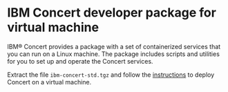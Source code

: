 # IBM  Concert developer package for virtual machine


IBM® Concert provides a package with a set of containerized services that you can run on a Linux machine. The package includes scripts and utilities for you to set up and operate the Concert services.

Extract the file `ibm-concert-std.tgz` and follow the [instructions](https://www.ibm.com/docs/en/concert?topic=premises-installing-concert-virtual-machine) to deploy Concert on a virtual machine.